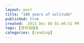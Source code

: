 ```yaml
---
layout: post
title: "100 years of solitude"
published: true
created:  2013 Dec 08 01:46:51 PM
tags: [百年孤独]
categories: [reading]
---
```




